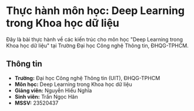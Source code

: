 # Thực hành môn học: Deep Learning trong Khoa học dữ liệu

Đây là bài thực hành về các kiến trúc cho môn học "Deep Learning trong Khoa học dữ liệu" tại Trường Đại học Công nghệ Thông tin, ĐHQG-TPHCM.

## Thông tin

* **Trường:** Đại học Công nghệ Thông tin (UIT), ĐHQG-TPHCM
* **Môn học:** Deep Learning trong Khoa học dữ liệu
* **Giảng viên:** Nguyễn Hiếu Nghĩa
* **Sinh viên:** Trần Ngọc Hân
* **MSSV:** 23520437
